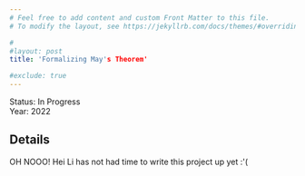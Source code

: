 ```yaml
---
# Feel free to add content and custom Front Matter to this file.
# To modify the layout, see https://jekyllrb.com/docs/themes/#overriding-theme-defaults

#
#layout: post
title: 'Formalizing May's Theorem'

#exclude: true
---
```

Status: In Progress  
Year: 2022

## Details
OH NOOO! Hei Li has not had time to write this project up yet :'(